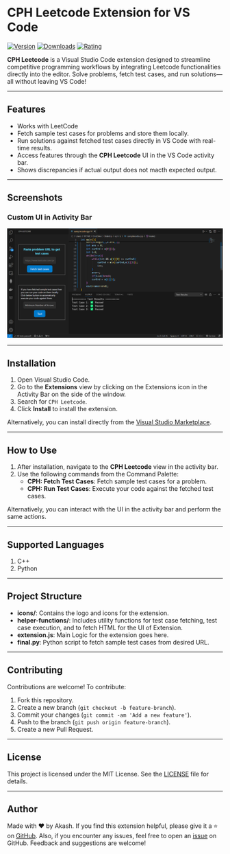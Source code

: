 # CPH Leetcode Extension for VS Code

[![Version](https://vsmarketplacebadge.apphb.com/version/undefined_publisher.cph-lc.svg)](https://marketplace.visualstudio.com/items?itemName=undefined_publisher.cph-lc)
[![Downloads](https://vsmarketplacebadge.apphb.com/downloads/undefined_publisher.cph-lc.svg)](https://marketplace.visualstudio.com/items?itemName=undefined_publisher.cph-lc)
[![Rating](https://vsmarketplacebadge.apphb.com/rating-star/undefined_publisher.cph-lc.svg)](https://marketplace.visualstudio.com/items?itemName=undefined_publisher.cph-lc)

**CPH Leetcode** is a Visual Studio Code extension designed to streamline competitive programming workflows by integrating Leetcode functionalities directly into the editor. Solve problems, fetch test cases, and run solutions—all without leaving VS Code!

---

## Features

- Works with LeetCode
- Fetch sample test cases for problems and store them locally.  
- Run solutions against fetched test cases directly in VS Code with real-time results.  
- Access features through the **CPH Leetcode** UI in the VS Code activity bar.
- Shows discrepancies if actual output does not macth expected output.

---

## Screenshots

### Custom UI in Activity Bar
![Custom UI](https://github.com/akash-singh112/cph-leetcode/blob/main/images/UI.png)

---

## Installation

1. Open Visual Studio Code.
2. Go to the **Extensions** view by clicking on the Extensions icon in the Activity Bar on the side of the window.
3. Search for `CPH Leetcode`.
4. Click **Install** to install the extension.

Alternatively, you can install directly from the [Visual Studio Marketplace](https://marketplace.visualstudio.com/items?itemName=undefined_publisher.cph-lc).

---

## How to Use

1. After installation, navigate to the **CPH Leetcode** view in the activity bar.
2. Use the following commands from the Command Palette:
   - **CPH: Fetch Test Cases**: Fetch sample test cases for a problem.
   - **CPH: Run Test Cases**: Execute your code against the fetched test cases.

Alternatively, you can interact with the UI in the activity bar and perform the same actions.

---

## Supported Languages

1. C++
2. Python

---

## Project Structure

- **icons/**: Contains the logo and icons for the extension.
- **helper-functions/**: Includes utility functions for test case fetching, test case execution, and to fetch HTML for the UI of Extension.
- **extension.js**: Main Logic for the extension goes here.
- **final.py**: Python script to fetch sample test cases from desired URL.

---

## Contributing

Contributions are welcome! To contribute:
1. Fork this repository.
2. Create a new branch (`git checkout -b feature-branch`).
3. Commit your changes (`git commit -am 'Add a new feature'`).
4. Push to the branch (`git push origin feature-branch`).
5. Create a new Pull Request.

---

## License

This project is licensed under the MIT License. See the [LICENSE](LICENSE) file for details.

---

## Author

Made with ❤️ by Akash. If you find this extension helpful, please give it a ⭐ on [GitHub](https://github.com/akash-singh112).
Also, if you encounter any issues, feel free to open an [issue](https://github.com/akash-singh112/issues) on GitHub. Feedback and suggestions are welcome!
